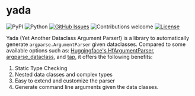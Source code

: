 # yada

![PyPI](https://img.shields.io/pypi/v/t2-yada)
![Python](https://img.shields.io/badge/python-v3.8+-blue.svg)
[![GitHub Issues](https://img.shields.io/github/issues/binh-vu/yada.svg)](https://github.com/binh-vu/yada/issues)
![Contributions welcome](https://img.shields.io/badge/contributions-welcome-orange.svg)
[![License](https://img.shields.io/badge/license-MIT-blue.svg)](https://opensource.org/licenses/MIT)

Yada (Yet Another Dataclass Argument Parser!) is a library to automatically generate `argparse.ArgumentParser` given dataclasses. Compared to some available options such as: [Huggingface's HfArgumentParser](https://huggingface.co/transformers/v4.2.2/_modules/transformers/hf_argparser.html), [argparse_dataclass](https://github.com/mivade/argparse_dataclass), and [tap](https://github.com/swansonk14/typed-argument-parser), it offers the following benefits:

1. Static Type Checking
2. Nested data classes and complex types
3. Easy to extend and customize the parser
4. Generate command line arguments given the data classes.
